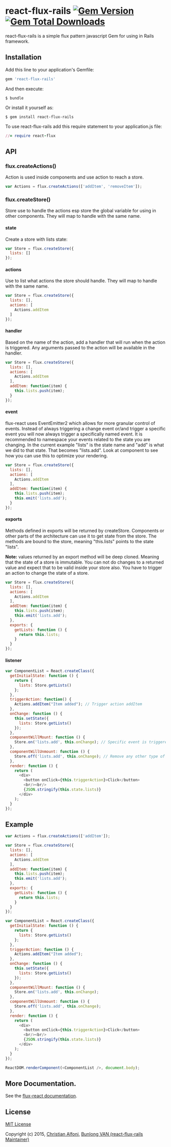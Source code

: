 # react-flux-rails [![Gem Version](https://badge.fury.io/rb/react-flux-rails.svg)](https://badge.fury.io/rb/react-flux-rails) [![Gem Total Downloads](https://img.shields.io/gem/dt/react-flux-rails.svg)](https://rubygems.org/gems/react-flux-rails)

react-flux-rails is a simple flux pattern javascript Gem for using in Rails framework.

## Installation

Add this line to your application's Gemfile:

```ruby
gem 'react-flux-rails'
```

And then execute:

    $ bundle

Or install it yourself as:

    $ gem install react-flux-rails

To use react-flux-rails add this require statement to your application.js file:

```ruby
//= require react-flux
```

## API

### flux.createActions()

Action is used inside components and use action to reach a store.

```javascript
var Actions = flux.createActions(['addItem', 'removeItem']);
```

### flux.createStore()

Store use to handle the actions esp store the global variable for using in other components. They will map to handle with the same name.

#### state

Create a store with lists state:

```javascript
var Store = flux.createStore({
  lists: []
});
```

#### actions

Use to list what actions the store should handle. They will map to handle with the same name.

```javascript
var Store = flux.createStore({
  lists: [],
  actions: [
    Actions.addItem
  ]
});
```

#### handler

Based on the name of the action, add a handler that will run when the action is triggered. Any arguments passed to the action will be available in the handler.

```javascript
var Store = flux.createStore({
  lists: [],
  actions: [
    Actions.addItem
  ],
  addItem: function(item) {
    this.lists.push(item);
  }
});
```

#### event

flux-react uses EventEmitter2 which allows for more granular control of events. Instead of always triggering a change event or/and trigger a specific event you will now always trigger a specifically named event. It is recommended to namespace your events related to the state you are changing. In the current example "lists" is the state name and "add" is what we did to that state. That becomes "lists.add". Look at component to see how you can use this to optimize your rendering.

```javascript
var Store = flux.createStore({
  lists: [],
  actions: [
    Actions.addItem
  ],
  addItem: function(item) {
    this.lists.push(item);
    this.emit('lists.add');
  }
});
```

#### exports

Methods defined in exports will be returned by createStore. Components or other parts of the architecture can use it to get state from the store. The methods are bound to the store, meaning "this.lists" points to the state "lists".

**Note:** values returned by an export method will be deep cloned. Meaning that the state of a store is immutable. You can not do changes to a returned value and expect that to be valid inside your store also. You have to trigger an action to change the state of a store.

```javascript
var Store = flux.createStore({
  lists: [],
  actions: [
    Actions.addItem
  ],
  addItem: function(item) {
    this.lists.push(item);
    this.emit('lists.add');
  },
  exports: {
    getLists: function () {
      return this.lists;
    }
  }
});
```

#### listener

```javascript
var ComponentList = React.createClass({
  getInitialState: function () {
    return {
      lists: Store.getLists()
    };
  },
  triggerAction: function() {
    Actions.addItem("Item added"); // Trigger action addItem
  },
  onChange: function () {
    this.setState({
      lists: Store.getLists()
    });
  },
  componentWillMount: function () {
    Store.on('lists.add', this.onChange); // Specific event is triggered from the store
  },
  componentWillUnmount: function () {
    Store.off('lists.add', this.onChange); // Remove any other type of listener
  },
  render: function () {
    return (
      <div>
        <button onClick={this.triggerAction}>Click</button>
        <br/><br/>
        {JSON.stringify(this.state.lists)}
      </div>
    );
  }
});
```

## Example

```javascript
var Actions = flux.createActions(['addItem']);

var Store = flux.createStore({
  lists: [],
  actions: [
    Actions.addItem
  ],
  addItem: function(item) {
    this.lists.push(item);
    this.emit('lists.add');
  },
  exports: {
    getLists: function () {
      return this.lists;
    }
  }
});

var ComponentList = React.createClass({
  getInitialState: function () {
    return {
      lists: Store.getLists()
    };
  },
  triggerAction: function () {
    Actions.addItem("Item added");
  },
  onChange: function () {
    this.setState({
      lists: Store.getLists()
    });
  },
  componentWillMount: function () {
    Store.on('lists.add', this.onChange);
  },
  componentWillUnmount: function () {
    Store.off('lists.add', this.onChange);
  },
  render: function () {
    return (
      <div>
        <button onClick={this.triggerAction}>Click</button>
        <br/><br/>
        {JSON.stringify(this.state.lists)}
      </div>
    );
  }
});

ReactDOM.renderComponent(<ComponentList />, document.body);
```

## More Documentation.

See the [flux-react documentation](https://github.com/christianalfoni/flux-react).

## License

[MIT License](http://www.opensource.org/licenses/mit-license.php)

Copyright (c) 2015, [Christian Alfoni](https://github.com/christianalfoni), [Bunlong VAN (react-flux-rails Maintainer)](https://github.com/Bunlong)
